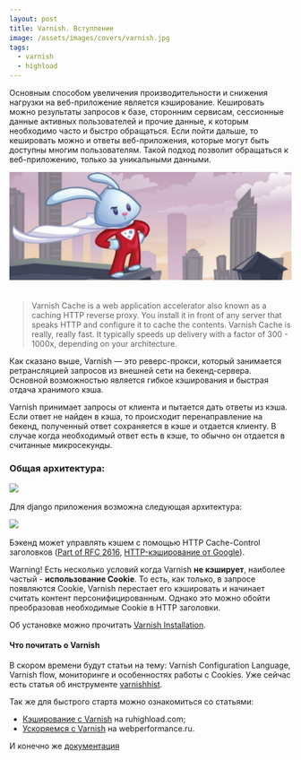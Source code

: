 ```yaml
---
layout: post
title: Varnish. Вступление
image: /assets/images/covers/varnish.jpg
tags:
  - varnish
  - highload
---
```



Основным способом увеличения производительности и снижения нагрузки на веб-приложение является кэширование.
Кешировать можно результаты запросов к базе, сторонним сервисам, сессионные данные активных пользователей и прочие данные, 
к которым необходимо часто и быстро обращаться. 
Если пойти дальше, то кешировать можно и ответы веб-приложения, которые могут быть доступны многим пользователям. 
Такой подход позволит обращаться к веб-приложению, только за уникальными данными.   

<img class="img-responsive" src="/assets/images/covers/varnish.jpg" style="margin-bottom: 20px">

> Varnish Cache is a web application accelerator also known as a caching HTTP reverse proxy.
> You install it in front of any server that speaks HTTP and configure it to cache the contents. 
> Varnish Cache is really, really fast. 
> It typically speeds up delivery with a factor of 300 - 1000x, depending on your architecture.

Как сказано выше, Varnish — это реверс-прокси, который занимается ретрансляцией запросов из внешней сети на бекенд-сервера. 
Основной возможностью является гибкое кэширования и быстрая отдача хранимого кэша. 

Varnish принимает запросы от клиента и пытается дать ответы из кэша. Если ответ не найден в кэша, то происходит 
перенаправление на бекенд, полученный ответ сохраняется в кэше и отдается клиенту. 
В случае когда необходимый ответ есть в кэше, то обычно он отдается в считанные микросекунды. 

### Общая архитектура: 

<img class="img-responsive" src="https://docs.google.com/drawings/d/1BNNxn_gHjE2bpu0VE40YXDywy4u6ygy4rojkTtYKUbY/pub?w=845&amp;h=221">


Для django приложения возможна следующая архитектура:
 

<img class="img-responsive" src="https://docs.google.com/drawings/d/1W7de5EiEdH2h2BXSK3xr8Lg-UD58eDrCq7LuT6bpORs/pub?w=1277&amp;h=545"> 
 
 
Бэкенд может управлять кэшем с помощью HTTP Cache-Control заголовков 
([Part of RFC 2616](http://www.w3.org/Protocols/rfc2616/rfc2616-sec13.html),
[HTTP-кэширование от Google](https://developers.google.com/web/fundamentals/performance/optimizing-content-efficiency/http-caching?hl=ru)).

<span class="label label-warning">Warning!</span> Есть несколько условий когда Varnish **не кэширует**, наиболее частый - **использование Cookie**. 
То есть, как только, в запросе появляются Cookie, Varnish перестает его кэшировать и начинает считать контент персонифицированным. Однако это можно обойти преобразовав необходимые Cookie в HTTP заголовки.

Об установке можно прочитать [Varnish Installation](https://www.varnish-cache.org/docs/4.0/installation/index.html).

#### Что почитать о Varnish
В скором времени будут статьи на тему: Varnish Configuration Language, Varnish flow, мониторинге и особенностях работы с Cookies. 
Уже сейчас есть статья об инструменте [varnishhist](/2015/04/16/varnishhist/). 

Так же для быстрого старта можно ознакомиться со статьями: 

- [Кэширование с Varnish](http://ruhighload.com/index.php/2009/04/21/varnish-%D0%B1%D1%8B%D1%81%D1%82%D1%80%D1%8B%D0%B9-%D1%81%D1%82%D0%B0%D1%80%D1%82/) на ruhighload.com;
- [Ускоряемся с Varnish](http://webperformance.ru/2011/06/03/varnish-speed-up/) на webperformance.ru.

И конечно же [документация](https://www.varnish-cache.org/docs/4.0/index.html)


